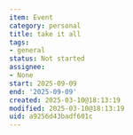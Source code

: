 ```yaml
---
item: Event
category: personal
title: take it all
tags:
- general
status: Not started
assignee:
- None
start: 2025-09-09
end: '2025-09-09'
created: 2025-03-10@18:13:19
modified: 2025-03-10@18:13:19
uid: a9256d43badf601c
---
```



